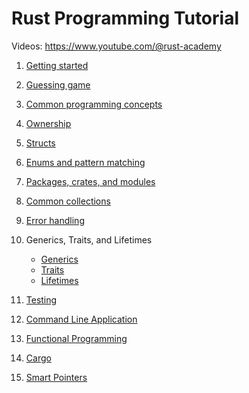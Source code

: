 # Rust Programming Tutorial

Videos: https://www.youtube.com/@rust-academy

1. [Getting started](hello_world)
2. [Guessing game](guessing_game)
3. [Common programming concepts](common_concepts)
4. [Ownership](ownership)
5. [Structs](structs)
6. [Enums and pattern matching](enums)
7. [Packages, crates, and modules](modules)
8. [Common collections](collections)
9. [Error handling](errors)
10. Generics, Traits, and Lifetimes
    * [Generics](generics)
    * [Traits](traits)
    * [Lifetimes](lifetimes)

11. [Testing](testing)
12. [Command Line Application](cli)
13. [Functional Programming](functional)
14. [Cargo](my_crate)
15. [Smart Pointers](smart_pointers)
